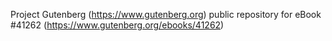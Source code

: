 Project Gutenberg (https://www.gutenberg.org) public repository for eBook #41262 (https://www.gutenberg.org/ebooks/41262)
